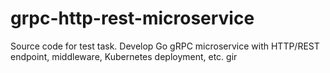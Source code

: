 # grpc-http-rest-microservice
Source code for test task. Develop Go gRPC microservice with HTTP/REST endpoint, middleware, Kubernetes deployment, etc.
gir

